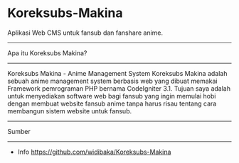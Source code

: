 # Koreksubs-Makina
Aplikasi Web CMS untuk fansub dan fanshare anime.
************
Apa itu Koreksubs Makina?
************
Koreksubs Makina - Anime Management System
Koreksubs Makina adalah sebuah anime management system berbasis web yang dibuat memakai Framework pemrograman PHP bernama CodeIgniter 3.1.
Tujuan saya adalah untuk menyediakan software web bagi fansub yang ingin memulai hobi dengan membuat website fansub anime tanpa harus risau tentang cara membangun sistem website untuk fansub.
************
Sumber
************
-  Info <https://github.com/widibaka/Koreksubs-Makina>
